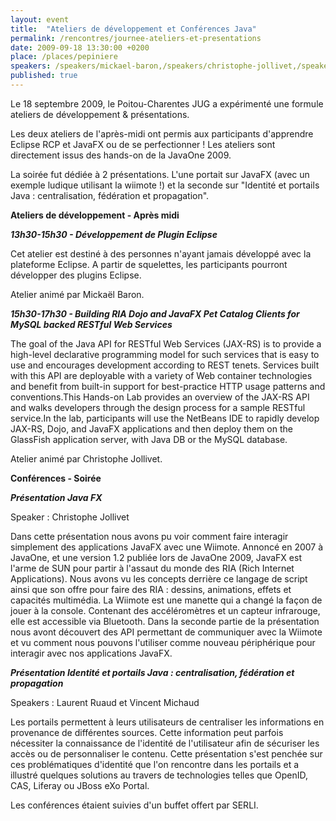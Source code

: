 ```yaml
---
layout: event
title:  "Ateliers de développement et Conférences Java"
permalink: /rencontres/journee-ateliers-et-presentations
date: 2009-09-18 13:30:00 +0200
place: /places/pepiniere
speakers: /speakers/mickael-baron,/speakers/christophe-jollivet,/speakers/laurent-ruaud,/speakers/vincent-michaud
published: true
---
```


Le 18 septembre 2009, le Poitou-Charentes JUG a expérimenté une formule ateliers de développement & présentations.

Les deux ateliers de l'après-midi ont permis aux participants d'apprendre Eclipse RCP et JavaFX ou de se perfectionner ! Les ateliers sont directement issus des hands-on de la JavaOne 2009.

La soirée fut dédiée à 2 présentations. L'une portait sur JavaFX (avec un exemple ludique utilisant la wiimote !) et la seconde sur "Identité et portails Java : centralisation, fédération et propagation".

**Ateliers de développement - Après midi**

***13h30-15h30 - Développement de Plugin Eclipse***

Cet atelier est destiné à des personnes n'ayant jamais développé avec la plateforme Eclipse. A partir de squelettes, les participants pourront développer des plugins Eclipse.

Atelier animé par Mickaël Baron.

***15h30-17h30 - Building RIA Dojo and JavaFX Pet Catalog Clients for MySQL backed RESTful Web Services***

The goal of the Java API for RESTful Web Services (JAX-RS) is to provide a high-level declarative programming model for such services that is easy to use and encourages development according to REST tenets. Services built with this API are deployable with a variety of Web container technologies and benefit from built-in support for best-practice HTTP usage patterns and conventions.This Hands-on Lab provides an overview of the JAX-RS API and walks developers through the design process for a sample RESTful service.In the lab, participants will use the NetBeans IDE to rapidly develop JAX-RS, Dojo, and JavaFX applications and then deploy them on the GlassFish application server, with Java DB or the MySQL database.

Atelier animé par Christophe Jollivet.


**Conférences - Soirée**

***Présentation Java FX***

Speaker : Christophe Jollivet

Dans cette présentation nous avons pu voir comment faire interagir simplement des applications JavaFX avec une Wiimote. Annoncé en 2007 à JavaOne, et une version 1.2 publiée lors de JavaOne 2009, JavaFX est l'arme de SUN pour partir à l'assaut du monde des RIA (Rich Internet Applications). Nous avons vu les concepts derrière ce langage de script ainsi que son offre pour faire des RIA : dessins, animations, effets et capacités multimédia. La Wiimote est une manette qui a changé la façon de jouer à la console. Contenant des accéléromètres et un capteur infrarouge, elle est accessible via Bluetooth. Dans la seconde partie de la présentation nous avont découvert des API permettant de communiquer avec la Wiimote et vu comment nous pouvons l'utiliser comme nouveau périphérique pour interagir avec nos applications JavaFX.

***Présentation Identité et portails Java : centralisation, fédération et propagation***

Speakers : Laurent Ruaud et Vincent Michaud

Les portails permettent à leurs utilisateurs de centraliser les informations en provenance de différentes sources. Cette information peut parfois nécessiter la connaissance de l'identité de l'utilisateur afin de sécuriser les accès ou de personnaliser le contenu. Cette présentation s'est penchée sur ces problématiques d'identité que l'on rencontre dans les portails et a illustré quelques solutions au travers de technologies telles que OpenID, CAS, Liferay ou JBoss eXo Portal.


Les conférences étaient suivies d'un buffet offert par SERLI.